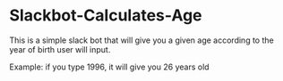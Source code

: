 # Slackbot-Calculates-Age

This is a simple slack bot that will give you a given age according to the year of birth user will input. 

Example: if you type 1996, it will give you 26 years old
